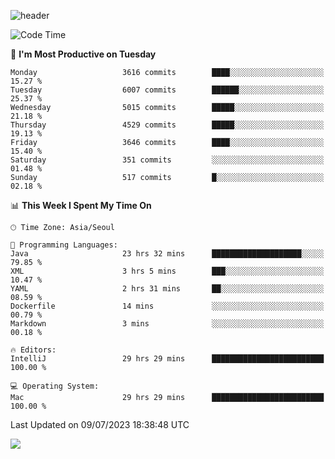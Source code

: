 ![header](https://capsule-render.vercel.app/api?type=Egg&color=timeAuto&height=300&section=header&text=PoPo&fontSize=90&animation=fadeIn)

  <!--START_SECTION:waka-->
![Code Time](http://img.shields.io/badge/Code%20Time-1%2C000%20hrs%2054%20mins-blue)

📅 **I'm Most Productive on Tuesday** 

```text
Monday                   3616 commits        ████░░░░░░░░░░░░░░░░░░░░░   15.27 % 
Tuesday                  6007 commits        ██████░░░░░░░░░░░░░░░░░░░   25.37 % 
Wednesday                5015 commits        █████░░░░░░░░░░░░░░░░░░░░   21.18 % 
Thursday                 4529 commits        █████░░░░░░░░░░░░░░░░░░░░   19.13 % 
Friday                   3646 commits        ████░░░░░░░░░░░░░░░░░░░░░   15.40 % 
Saturday                 351 commits         ░░░░░░░░░░░░░░░░░░░░░░░░░   01.48 % 
Sunday                   517 commits         █░░░░░░░░░░░░░░░░░░░░░░░░   02.18 % 
```


📊 **This Week I Spent My Time On** 

```text
🕑︎ Time Zone: Asia/Seoul

💬 Programming Languages: 
Java                     23 hrs 32 mins      ████████████████████░░░░░   79.85 % 
XML                      3 hrs 5 mins        ███░░░░░░░░░░░░░░░░░░░░░░   10.47 % 
YAML                     2 hrs 31 mins       ██░░░░░░░░░░░░░░░░░░░░░░░   08.59 % 
Dockerfile               14 mins             ░░░░░░░░░░░░░░░░░░░░░░░░░   00.79 % 
Markdown                 3 mins              ░░░░░░░░░░░░░░░░░░░░░░░░░   00.18 % 

🔥 Editors: 
IntelliJ                 29 hrs 29 mins      █████████████████████████   100.00 % 

💻 Operating System: 
Mac                      29 hrs 29 mins      █████████████████████████   100.00 % 
```


 Last Updated on 09/07/2023 18:38:48 UTC
<!--END_SECTION:waka-->



<img src="https://capsule-render.vercel.app/api?type=Egg&color=timeAuto&height=300&section=footer&text=PoPo&fontSize=90&animation=fadeIn&reversal=true" />
